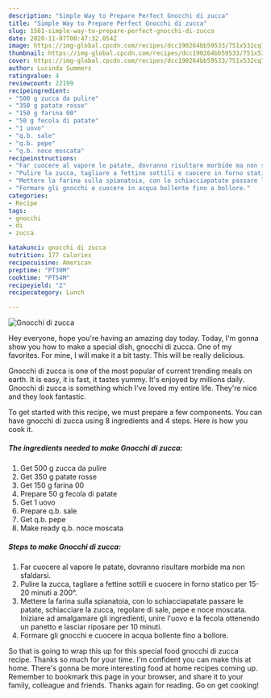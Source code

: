 ```yaml
---
description: "Simple Way to Prepare Perfect Gnocchi di zucca"
title: "Simple Way to Prepare Perfect Gnocchi di zucca"
slug: 1561-simple-way-to-prepare-perfect-gnocchi-di-zucca
date: 2020-11-07T00:47:32.054Z
image: https://img-global.cpcdn.com/recipes/dcc190264bb59533/751x532cq70/gnocchi-di-zucca-recipe-main-photo.jpg
thumbnail: https://img-global.cpcdn.com/recipes/dcc190264bb59533/751x532cq70/gnocchi-di-zucca-recipe-main-photo.jpg
cover: https://img-global.cpcdn.com/recipes/dcc190264bb59533/751x532cq70/gnocchi-di-zucca-recipe-main-photo.jpg
author: Lucinda Summers
ratingvalue: 4
reviewcount: 22199
recipeingredient:
- "500 g zucca da pulire"
- "350 g patate rosse"
- "150 g farina 00"
- "50 g fecola di patate"
- "1 uovo"
- "q.b. sale"
- "q.b. pepe"
- "q.b. noce moscata"
recipeinstructions:
- "Far cuocere al vapore le patate, dovranno risultare morbide ma non sfaldarsi."
- "Pulire la zucca, tagliare a fettine sottili e cuocere in forno statico per 15-20 minuti a 200°."
- "Mettere la farina sulla spianatoia, con lo schiacciapatate passare le patate, schiacciare la zucca, regolare di sale, pepe e noce moscata. Iniziare ad amalgamare gli ingredienti, unire l&#39;uovo e la fecola ottenendo un panetto e lasciar riposare per 10 minuti."
- "Formare gli gnocchi e cuocere in acqua bollente fino a bollore."
categories:
- Recipe
tags:
- gnocchi
- di
- zucca

katakunci: gnocchi di zucca 
nutrition: 177 calories
recipecuisine: American
preptime: "PT30M"
cooktime: "PT54M"
recipeyield: "2"
recipecategory: Lunch

---
```



![Gnocchi di zucca](https://img-global.cpcdn.com/recipes/dcc190264bb59533/751x532cq70/gnocchi-di-zucca-recipe-main-photo.jpg)

Hey everyone, hope you're having an amazing day today. Today, I'm gonna show you how to make a special dish, gnocchi di zucca. One of my favorites. For mine, I will make it a bit tasty. This will be really delicious.



Gnocchi di zucca is one of the most popular of current trending meals on earth. It is easy, it is fast, it tastes yummy. It's enjoyed by millions daily. Gnocchi di zucca is something which I've loved my entire life. They're nice and they look fantastic.


To get started with this recipe, we must prepare a few components. You can have gnocchi di zucca using 8 ingredients and 4 steps. Here is how you cook it.

<!--inarticleads1-->

##### The ingredients needed to make Gnocchi di zucca:

1. Get 500 g zucca da pulire
1. Get 350 g patate rosse
1. Get 150 g farina 00
1. Prepare 50 g fecola di patate
1. Get 1 uovo
1. Prepare q.b. sale
1. Get q.b. pepe
1. Make ready q.b. noce moscata




<!--inarticleads2-->

##### Steps to make Gnocchi di zucca:

1. Far cuocere al vapore le patate, dovranno risultare morbide ma non sfaldarsi.
1. Pulire la zucca, tagliare a fettine sottili e cuocere in forno statico per 15-20 minuti a 200°.
1. Mettere la farina sulla spianatoia, con lo schiacciapatate passare le patate, schiacciare la zucca, regolare di sale, pepe e noce moscata. Iniziare ad amalgamare gli ingredienti, unire l&#39;uovo e la fecola ottenendo un panetto e lasciar riposare per 10 minuti.
1. Formare gli gnocchi e cuocere in acqua bollente fino a bollore.




So that is going to wrap this up for this special food gnocchi di zucca recipe. Thanks so much for your time. I'm confident you can make this at home. There's gonna be more interesting food at home recipes coming up. Remember to bookmark this page in your browser, and share it to your family, colleague and friends. Thanks again for reading. Go on get cooking!
